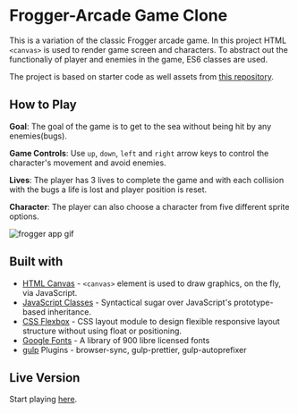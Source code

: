 # Frogger-Arcade Game Clone
This is a variation of the classic Frogger arcade game. In this project HTML `<canvas>` is used to render game screen and characters. To abstract out the functionaliy of player and enemies in the game, ES6 classes are used. 

The project is based on starter code as well assets from [this repository](https://github.com/udacity/frontend-nanodegree-arcade-game).

## How to Play
**Goal**: The goal of the game is to get to the sea without being hit by any enemies(bugs). 

**Game Controls**: Use `up`, `down`, `left` and `right` arrow keys to control the character's movement and avoid enemies. 

**Lives**: The player has 3 lives to complete the game and with each collision with the bugs a life is lost and player position is reset.

**Character**: The player can also choose a character from five different sprite options.

<img src="frogger.gif" alt="frogger app gif">

## Built with
- [HTML Canvas](https://developer.mozilla.org/en-US/docs/Web/API/Canvas_API) - `<canvas>` element is used to draw graphics, on the fly, via JavaScript.
- [JavaScript Classes](https://developer.mozilla.org/en-US/docs/Web/JavaScript/Reference/Classes) - Syntactical sugar over JavaScript's prototype-based inheritance.
- [CSS Flexbox](https://www.w3schools.com/css/css3_flexbox.asp) -  CSS layout module to design flexible responsive layout structure without using float or positioning.
- [Google Fonts](https://fonts.google.com/) - A library of 900 libre licensed fonts
- [gulp](https://www.npmjs.com/package/gulp) Plugins - browser-sync, gulp-prettier, gulp-autoprefixer

## Live Version
Start playing [here](https://ssaleem.github.io/Frogger-Clone/).





